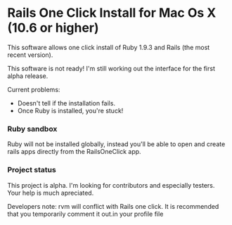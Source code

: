 

# Rails One Click Install for Mac Os X (10.6 or higher)

This software allows one click install of Ruby 1.9.3 and Rails (the most
recent version).

This software is not ready! I'm still working out the interface for the
first alpha release.

Current problems:

* Doesn't tell if the installation fails.
* Once Ruby is installed, you're stuck!

### Ruby sandbox

Ruby will not be installed globally, instead you'll be able to open and
create rails apps directly from the RailsOneClick app.

### Project status

This project is alpha. I'm looking for contributors and especially
testers. Your help is much apreciated.

Developers note: rvm will conflict with Rails one click. It is
recommended that you temporarily comment it out.in your profile file
